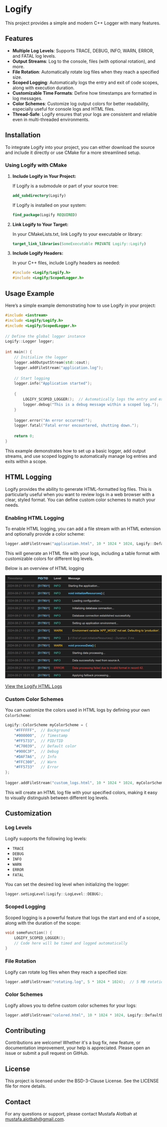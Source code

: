 # Logify

This project provides a simple and modern C++ Logger with many features.

## Features

- **Multiple Log Levels**: Supports TRACE, DEBUG, INFO, WARN, ERROR, and FATAL log levels.
- **Output Streams**: Log to the console, files (with optional rotation), and more.
- **File Rotation**: Automatically rotate log files when they reach a specified size.
- **Scoped Logging**: Automatically logs the entry and exit of code scopes, along with execution duration.
- **Customizable Time Formats**: Define how timestamps are formatted in log messages.
- **Color Schemes**: Customize log output colors for better readability, especially useful for console logs and HTML
  files.
- **Thread-Safe**: Logify ensures that your logs are consistent and reliable even in multi-threaded environments.

## Installation

To integrate Logify into your project, you can either download the source and include it directly or use CMake for a
more streamlined setup.

### Using Logify with CMake

1. **Include Logify in Your Project:**

   If Logify is a submodule or part of your source tree:
   ```cmake
   add_subdirectory(Logify)
   ```

   If Logify is installed on your system:
   ```cmake
   find_package(Logify REQUIRED)
   ```

2. **Link Logify to Your Target:**

   In your CMakeLists.txt, link Logify to your executable or library:
   ```cmake
   target_link_libraries(SomeExecutable PRIVATE Logify::Logify)
   ```

3. **Include Logify Headers:**

   In your C++ files, include Logify headers as needed:
   ```cpp
   #include <Logify/Logify.h>
   #include <Logify/ScopedLogger.h>
   ```

## Usage Example

Here’s a simple example demonstrating how to use Logify in your project:

```cpp
#include <iostream>
#include <Logify/Logify.h>
#include <Logify/ScopedLogger.h>

// Define the global logger instance
Logify::Logger logger;

int main() {
    // Initialize the logger
    logger.addOutputStream(std::cout);
    logger.addFileStream("application.log");

    // Start logging
    logger.info("Application started");

    {
        LOGIFY_SCOPED_LOGGER();  // Automatically logs the entry and exit of this scope
        logger.debug("This is a debug message within a scoped log.");
    }

    logger.error("An error occurred!");
    logger.fatal("Fatal error encountered, shutting down.");

    return 0;
}
```

This example demonstrates how to set up a basic logger, add output streams, and use scoped logging to automatically
manage log entries and exits within a scope.

## HTML Logging

Logify provides the ability to generate HTML-formatted log files. This is particularly useful when you want to review
logs in a web browser with a clear, styled format. You can define custom color schemes to match your needs.

### Enabling HTML Logging

To enable HTML logging, you can add a file stream with an HTML extension and optionally provide a color scheme:

```cpp
logger.addFileStream("application.html", 10 * 1024 * 1024, Logify::DefaultDarkScheme);
```

This will generate an HTML file with your logs, including a table format with customizable colors for different log
levels.

Below is an overview of HTML logging

![Overview of HTML logging](./media/screenshot.png)

[View the Logify HTML Logs](./media/application_0000.html)

### Custom Color Schemes

You can customize the colors used in HTML logs by defining your own `ColorScheme`:

```cpp
Logify::ColorScheme myColorScheme = {
    "#FFFFFF",  // Background
    "#000000",  // Timestamp
    "#FF5733",  // PID/TID
    "#C70039",  // Default color
    "#900C3F",  // Debug
    "#DAF7A6",  // Info
    "#FFC300",  // Warn
    "#FF5733"   // Error
};

logger.addFileStream("custom_logs.html", 10 * 1024 * 1024, myColorScheme);
```

This will create an HTML log file with your specified colors, making it easy to visually distinguish between different
log levels.

## Customization

### Log Levels

Logify supports the following log levels:

- `TRACE`
- `DEBUG`
- `INFO`
- `WARN`
- `ERROR`
- `FATAL`

You can set the desired log level when initializing the logger:

```cpp
logger.setLogLevel(Logify::LogLevel::DEBUG);
```

### Scoped Logging

Scoped logging is a powerful feature that logs the start and end of a scope, along with the duration of the scope:

```cpp
void someFunction() {
    LOGIFY_SCOPED_LOGGER();
    // Code here will be timed and logged automatically
}
```

### File Rotation

Logify can rotate log files when they reach a specified size:

```cpp
logger.addFileStream("rotating.log", 5 * 1024 * 1024);  // 5 MB rotation size
```

### Color Schemes

Logify allows you to define custom color schemes for your logs:

```cpp
logger.addFileStream("colored.html", 10 * 1024 * 1024, Logify::DefaultDarkScheme);
```


## Contributing

Contributions are welcome! Whether it's a bug fix, new feature, or documentation improvement, your help is appreciated.
Please open an issue or submit a pull request on GitHub.
## License

This project is licensed under the BSD-3-Clause License. See the LICENSE file for more details.

## Contact

For any questions or support, please contact Mustafa Alotbah at [mustafa.alotbah@gmail.com](mailto:mustafa.alotbah@gmail.com).